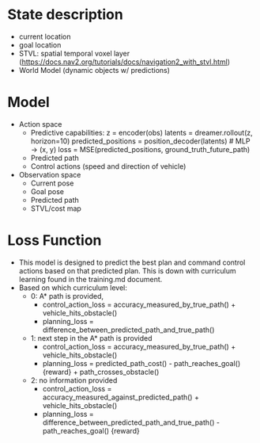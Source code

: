 
# State description
- current location
- goal location
- STVL: spatial temporal voxel layer (https://docs.nav2.org/tutorials/docs/navigation2_with_stvl.html)
- World Model (dynamic objects w/ predictions)


# Model
- Action space
    - Predictive capabilities:
        z = encoder(obs)
        latents = dreamer.rollout(z, horizon=10)
        predicted_positions = position_decoder(latents)  # MLP → (x, y)
        loss = MSE(predicted_positions, ground_truth_future_path)
    - Predicted path
    - Control actions (speed and direction of vehicle)
- Observation space
    - Current pose
    - Goal pose
    - Predicted path
    - STVL/cost map




# Loss Function
- This model is designed to predict the best plan and command control actions based on that predicted plan. This is down with curriculum learning found in the training.md document.
- Based on which curriculum level:
    - 0: A* path is provided, 
        - control_action_loss = accuracy_measured_by_true_path() + vehicle_hits_obstacle()
        - planning_loss = difference_between_predicted_path_and_true_path()
    - 1: next step in the A* path is provided
        - control_action_loss = accuracy_measured_by_true_path() + vehicle_hits_obstacle()
        - planning_loss = predicted_path_cost() - path_reaches_goal() {reward} + path_crosses_obstacle()
    - 2: no information provided
        - control_action_loss = accuracy_measured_against_predicted_path() + vehicle_hits_obstacle()
        - planning_loss = difference_between_predicted_path_and_true_path() - path_reaches_goal() {reward}